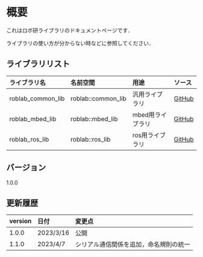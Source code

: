 # 概要

これはロボ研ライブラリのドキュメントページです．

ライブラリの使い方が分からない時などに参照してください．

## ライブラリリスト

| ライブラリ名      | 名前空間           | 用途             | ソース                                                      |
| :---------------- | :----------------- | :--------------- | :---------------------------------------------------------- |
| roblab_common_lib | roblab::common_lib | 汎用ライブラリ   | [GitHub](https://github.com/shinshu-alps/roblab_common_lib) |
| roblab_mbed_lib   | roblab::mbed_lib   | mbed用ライブラリ | [GitHub](https://github.com/shinshu-alps/roblab_mbed_lib)   |
| roblab_ros_lib    | roblab::ros_lib    | ros用ライブラリ  | [GitHub](https://github.com/shinshu-alps/roblab_ros_lib)    |

## バージョン

1.0.0

## 更新履歴

| version | 日付      | 変更点                                 |
| :------ | :-------- | :------------------------------------- |
| 1.0.0   | 2023/3/16 | 公開                                   |
| 1.1.0   | 2023/4/7  | シリアル通信関係を追加，命名規則の統一 |
